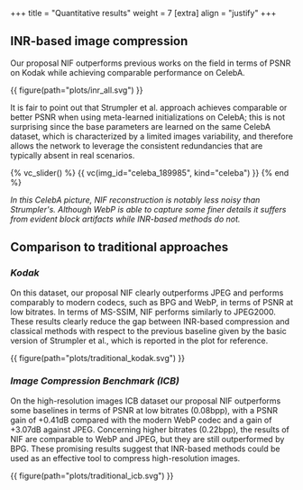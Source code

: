 +++
title = "Quantitative results"
weight = 7
[extra]
align = "justify"
+++

## INR-based image compression
Our proposal NIF outperforms previous works on the field in terms of PSNR on Kodak while achieving comparable performance on CelebA.

{{ figure(path="plots/inr_all.svg") }}

It is fair to point out that Strumpler et al. approach achieves comparable or better PSNR when using meta-learned initializations on CelebA; this is not surprising since the base parameters are learned on the same CelebA dataset, which is characterized by a limited images variability, and therefore allows the network to leverage the consistent redundancies that are typically absent in real scenarios.

{% vc_slider() %}
{{ vc(img_id="celeba_189985", kind="celeba") }}
{% end %}

*In this CelebA picture, NIF reconstruction is notably less noisy than Strumpler's. 
Although WebP is able to capture some finer details it suffers from evident block artifacts while INR-based methods do not.*


## Comparison to traditional approaches

### *Kodak*
On this dataset, our proposal NIF clearly outperforms JPEG and performs comparably to modern codecs, such as BPG and WebP, in terms of PSNR at low bitrates.
In terms of MS-SSIM, NIF performs similarly to JPEG2000. 
These results clearly reduce the gap between INR-based compression and classical methods with respect to the previous baseline given by the basic version of Strumpler et al., which is reported in the plot for reference. 

{{ figure(path="plots/traditional_kodak.svg") }}

### *Image Compression Benchmark (ICB)*

On the high-resolution images ICB dataset our proposal NIF outperforms some baselines in terms of PSNR at low bitrates (0.08bpp), with a PSNR gain of +0.41dB compared with the modern WebP codec and a gain of +3.07dB against JPEG. 
Concerning higher bitrates (0.22bpp), the results of NIF are comparable to WebP and JPEG, but they are still outperformed by BPG. 
These promising results suggest that INR-based methods could be used as an effective tool to compress high-resolution images.


{{ figure(path="plots/traditional_icb.svg") }}
